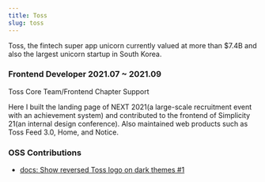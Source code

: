 ```yaml
---
title: Toss
slug: toss
---
```


Toss, the fintech super app unicorn currently valued at more than $7.4B and also the largest unicorn startup in South Korea.

### Frontend Developer 2021.07 ~ 2021.09

Toss Core Team/Frontend Chapter Support

Here I built the landing page of NEXT 2021(a large-scale recruitment event with an achievement system) and contributed to the frontend of Simplicity 21(an internal design conference). Also maintained web products such as Toss Feed 3.0, Home, and Notice.

### OSS Contributions

- [docs: Show reversed Toss logo on dark themes #1](https://github.com/toss/slash/pull/1)
